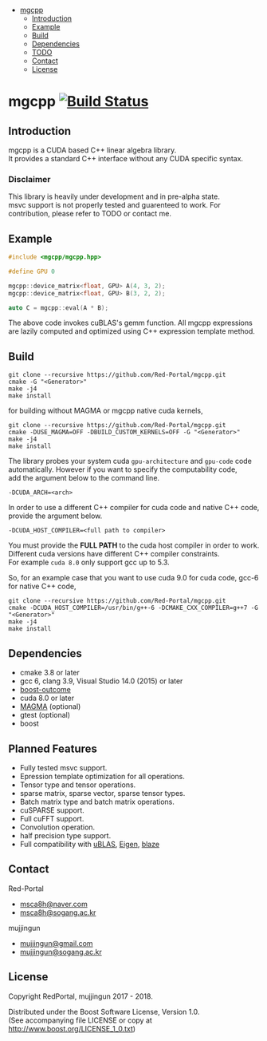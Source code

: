 - [mgcpp](#org8251436)
  - [Introduction](#org9dd78d2)
  - [Example](#orga8a25a1)
  - [Build](#org0bb6aa9)
  - [Dependencies](#orgd700710)
  - [TODO](#org6fefac1)
  - [Contact](#orgb25347e)
  - [License](#org9d65126)


<a id="org8251436"></a>

# mgcpp [![Build Status](https://travis-ci.org/MGfoundation/mgcpp.svg?branch=master)](https://travis-ci.org/MGfoundation/mgcpp)
<a id="org9dd78d2"></a>

## Introduction

mgcpp is a CUDA based C++ linear algebra library. <br />
It provides a standard C++ interface without any CUDA specific syntax. <br />


### Disclaimer 

This library is heavily under development and in pre-alpha state.<br />
msvc support is not properly tested and guarenteed to work.
For contribution, please refer to TODO or contact me.


<a id="orga8a25a1"></a>

## Example

```C++
#include <mgcpp/mgcpp.hpp>

#define GPU 0

mgcpp::device_matrix<float, GPU> A(4, 3, 2);
mgcpp::device_matrix<float, GPU> B(3, 2, 2);

auto C = mgcpp::eval(A * B);

```

The above code invokes cuBLAS's gemm function.
All mgcpp expressions are lazily computed and optimized using C++ expression template method.


<a id="org0bb6aa9"></a>

## Build

```shell
git clone --recursive https://github.com/Red-Portal/mgcpp.git
cmake -G "<Generator>"
make -j4
make install
```

for building without MAGMA or mgcpp native cuda kernels,

```shell
git clone --recursive https://github.com/Red-Portal/mgcpp.git
cmake -DUSE_MAGMA=OFF -DBUILD_CUSTOM_KERNELS=OFF -G "<Generator>"
make -j4
make install
```

The library probes your system cuda ```gpu-architecture``` and ```gpu-code``` code automatically.
However if you want to specify the computability code, <br />
add the argument below to the command line. 

``` shell
-DCUDA_ARCH=<arch>
```

In order to use a different C++ compiler for cuda code and native C++ code, <br />
provide the argument below.

``` shell
-DCUDA_HOST_COMPILER=<full path to compiler>
```

You must provide the __FULL PATH__ to the cuda host compiler in order to work.
Different cuda versions have different C++ compiler constraints. <br />
For example ```cuda 8.0``` only support gcc up to 5.3.

So, for an example case that you want to use cuda 9.0 for cuda code, gcc-6 for native C++ code,

```shell
git clone --recursive https://github.com/Red-Portal/mgcpp.git
cmake -DCUDA_HOST_COMPILER=/usr/bin/g++-6 -DCMAKE_CXX_COMPILER=g++7 -G "<Generator>"
make -j4
make install
```


<a id="orgd700710"></a>

## Dependencies

-   cmake 3.8 or later
-   gcc 6, clang 3.9, Visual Studio 14.0 (2015) or later
-   [boost-outcome](https://github.com/ned14/boost-outcome)
-   cuda 8.0 or later
-   [MAGMA](https://github.com/kjbartel/magma) (optional)
-   gtest (optional)
-   boost


<a id="org6fefac1"></a>

## Planned Features

- Fully tested msvc support.
- Epression template optimization for all operations.
- Tensor type and tensor operations.
- sparse matrix, sparse vector, sparse tensor types.
- Batch matrix type and batch matrix operations.
- cuSPARSE support.
- Full cuFFT support.
- Convolution operation.
- half precision type support.
- Full compatibility with [uBLAS](http://www.boost.org/doc/libs/1_59_0/libs/numeric/ublas/doc/), [Eigen](http://eigen.tuxfamily.org/index.php?title=Main_Page), [blaze](https://bitbucket.org/blaze-lib/blaze)


<a id="orgb25347e"></a>

## Contact

Red-Portal
-   msca8h@naver.com
-   msca8h@sogang.ac.kr

mujjingun
-   mujjingun@gmail.com
-   mujjingun@sogang.ac.kr


<a id="org9d65126"></a>

## License

Copyright RedPortal, mujjingun 2017 - 2018.

Distributed under the Boost Software License, Version 1.0. <br />
(See accompanying file LICENSE or copy at <http://www.boost.org/LICENSE_1_0.txt>)
